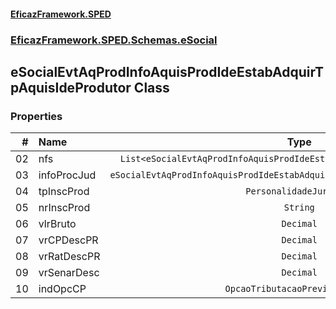 #### [EficazFramework.SPED](EficazFrameworkSPED.md 'EficazFramework SPED')
### [EficazFramework.SPED.Schemas.eSocial](EficazFramework.SPED.Schemas.eSocial.md 'EficazFramework.SPED.Schemas.eSocial')

## eSocialEvtAqProdInfoAquisProdIdeEstabAdquirTpAquisIdeProdutor Class
### Properties

| # | Name | Type | |
| ---: | :--- | :---: | :--- |
| 02 | nfs | `List<eSocialEvtAqProdInfoAquisProdIdeEstabAdquirTpAquisIdeProdutorNfs>` |  |
| 03 | infoProcJud | `eSocialEvtAqProdInfoAquisProdIdeEstabAdquirTpAquisIdeProdutorInfoProcJud[]` |  |
| 04 | tpInscProd | `PersonalidadeJuridica` |  |
| 05 | nrInscProd | `String` |  |
| 06 | vlrBruto | `Decimal` |  |
| 07 | vrCPDescPR | `Decimal` |  |
| 08 | vrRatDescPR | `Decimal` |  |
| 09 | vrSenarDesc | `Decimal` |  |
| 10 | indOpcCP | `OpcaoTributacaoPrevidenciaria` |  |
